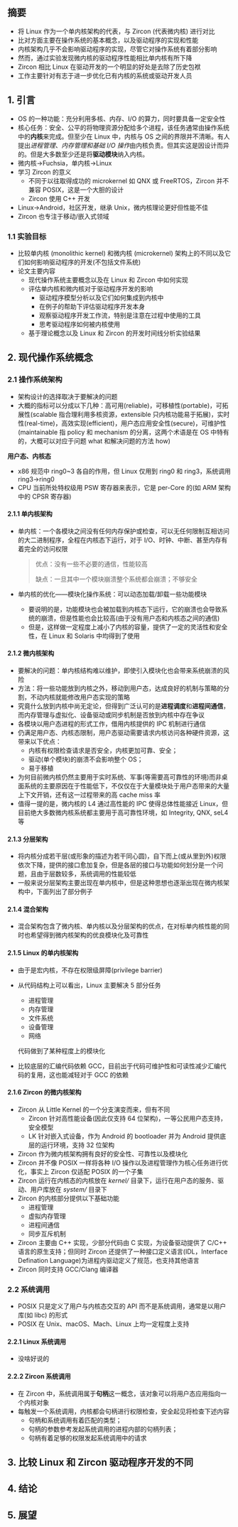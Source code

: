 ## 摘要

* 将 Linux 作为一个单内核架构的代表，与 Zircon (代表微内核) 进行对比
* 比对方面主要在操作系统的基本概念，以及驱动程序的实现和性能
* 内核架构几乎不会影响驱动程序的实现，尽管它对操作系统有着部分影响
* 然而，通过实验发现微内核的驱动程序性能相比单内核有所下降
* Zircon 相比 Linux 在驱动开发的一个明显的好处是去除了历史包袱
* 工作主要针对有志于进一步优化已有内核的系统或驱动开发人员

## 1. 引言

* OS 的一种功能：充分利用多核、内存、I/O 的算力，同时要具备一定安全性
* 核心任务：安全、公平的将物理资源分配给多个进程，该任务通常由操作系统中的**内核**来完成。但至少在 Linux 中，内核与 OS 之间的界限并不清晰。有人提出*进程管理、内存管理和基础 I/O 操作*由内核负责。但其实这是因设计而异的。但是大多数至少还是将**驱动模块**纳入内核。
* 微内核->Fuchsia，单内核->Linux
* 学习 Zircon 的意义
  * 不同于以往取得成功的 microkernel 如 QNX 或 FreeRTOS，Zircon 并不兼容 POSIX，这是一个大胆的设计
  * Zircon 使用 C++ 开发
* Linux->Android，社区开发，继承 Unix，微内核理论更好但性能不佳
* Zircon 也专注于移动/嵌入式领域

### 1.1 实验目标

* 比较单内核 (monolithic kernel) 和微内核 (microkernel) 架构上的不同以及它们如何影响驱动程序的开发(不包括文件系统)
* 论文主要内容
  * 现代操作系统主要概念以及在 Linux 和 Zircon 中如何实现
  * 评估单内核和微内核对于驱动程序开发的影响
    * 驱动程序模型分析以及它们如何集成到内核中
    * 在例子的帮助下评估驱动程序开发本身
    * 观察驱动程序开发工作流，特别是注意在过程中使用的工具
    * 思考驱动程序如何被内核使用
  * 基于理论概念以及 Linux 和 Zircon 的开发时间线分析实验结果

## 2. 现代操作系统概念

### 2.1 操作系统架构

* 架构设计的选择取决于要解决的问题
* 大概的指标可以分成以下几种：高可用(reliable)，可移植性(portable)，可拓展性(scalable 指合理利用多核资源，extensible 只内核功能易于拓展)，实时性(real-time)，高效实现(efficient)，用户态应用安全性(secure)，可维护性(maintainable 指 policy 和 mechanism 的分离，这两个术语是在 OS 中特有的，大概可以对应于问题 what 和解决问题的方法 how)

**用户态、内核态**

* x86 规范中 ring0~3 各自的作用，但 Linux 仅用到 ring0 和 ring3，系统调用 ring3->ring0
* CPU 当前所处特权级用 PSW 寄存器来表示，它是 per-Core 的(如 ARM 架构中的 CPSR 寄存器)

#### 2.1.1 单内核架构

* 单内核：一个各模块之间没有任何内存保护或检查，可以无任何限制互相访问的大二进制程序，全程在内核态下运行，对于 I/O、时钟、中断、甚至内存有着完全的访问权限

  > 优点：没有一些不必要的通信，性能较高
  >
  > 缺点：一旦其中一个模块崩溃整个系统都会崩溃；不够安全

* 单内核的优化——模块化操作系统：可以动态加载/卸载一些功能模块

  * 要说明的是，功能模块也会被加载到内核态下运行，它的崩溃也会导致系统的崩溃，但是性能也会比较高(由于没有用户态和内核态之间的通信)
  * 但是，这样做一定程度上减小了内核的容量，提供了一定的灵活性和安全性，在 Linux 和 Solaris 中均得到了使用

#### 2.1.2 微内核架构

* 要解决的问题：单内核结构难以维护，即使引入模块化也会带来系统崩溃的风险
* 方法：将一些功能放到内核之外，移动到用户态，达成良好的机制与策略的分割，不动内核就能修改用户态实现的策略
* 究竟什么放到内核中尚无定论，但得到广泛认可的是**进程调度**和**进程间通信**，而内存管理与虚拟化、设备驱动或同步机制是否放到内核中存在争议
* 各模块以用户态进程的形式工作，借用内核提供的 IPC 机制进行通信
* 仍满足用户态、内核态限制，用户态驱动需要请求内核访问各种硬件资源，这带来以下优点：
  * 内核有权限检查请求是否安全，内核更加可靠、安全；
  * 驱动(单个模块)的崩溃不会影响整个 OS；
  * 易于移植
* 为何目前微内核仍然主要用于实时系统、军事(等需要高可靠性的环境)而非桌面系统的主要原因在于性能低下，不仅仅在于大量模块处于用户态带来的大量上下文开销，还有这一过程带来的高 cache miss 率
* 值得一提的是，微内核的 L4 通过高性能的 IPC 使得总体性能接近 Linux，但目前绝大多数微内核系统都主要用于高可靠性环境，如 Integrity, QNX, seL4 等

#### 2.1.3 分层架构

* 将内核分成若干层(或形象的描述为若干同心圆)，自下而上(或从里到外)权限依次下降，提供的接口愈加复杂，但是各层的接口与功能如何划分是一个问题，且由于层数较多，系统调用的性能较低
* 一般来说分层架构主要出现在单内核中，但是这种思想也逐渐出现在微内核架构中，下面列出了部分例子

#### 2.1.4 混合架构

* 混合架构包含了微内核、单内核以及分层架构的优点，在对标单内核性能的同时也希望得到微内核架构的优良模块化及可靠性

#### 2.1.5 Linux 的单内核架构

* 由于是宏内核，不存在权限级屏障(privilege barrier)

* 从代码结构上可以看出，Linux 主要解决 5 部分任务

  * 进程管理
  * 内存管理
  * 文件系统
  * 设备管理
  * 网络

  代码做到了某种程度上的模块化
* 比较底层的汇编代码依赖 GCC，目前出于代码可维护性和可读性减少汇编代码的复用，这也能减轻对于 GCC 的依赖


#### 2.1.6 Zircon 的微内核架构

* Zircon 从 Little Kernel 的一个分支演变而来，但有不同
  * Zircon 针对高性能设备(因此仅支持 64 位架构)，一等公民用户态支持，安全模型
  * LK 针对嵌入式设备，作为 Android 的 bootloader 并为 Android 提供底层的运行环境，支持 32 位架构
* Zircon 作为微内核架构拥有良好的安全性、可靠性以及模块化
* Zircon 并不像 POSIX 一样将各种 I/O 操作以及进程管理作为核心任务进行优化，事实上 Zircon 仅适配 POSIX 的一个子集
* Zircon 运行在内核态的内核放在 *kernel/* 目录下，运行在用户态的服务、驱动、用户库放在 *system/* 目录下
* Zircon 的内核部分提供以下基础功能
  * 进程管理
  * 虚拟内存管理
  * 进程间通信
  * 同步互斥机制
* Zircon 主要由 C++ 实现，少部分代码由 C 实现，为设备驱动提供了 C/C++ 语言的原生支持；但同时 Zircon 还提供了一种接口定义语言(IDL，Interface Defination Language)为进程内驱动定义了规范，也支持其他语言
* Zircon 同时支持 GCC/Clang 编译器

### 2.2 系统调用

* POSIX 只是定义了用户与内核态交互的 API 而不是系统调用，通常是以用户库(如 libc) 的形式
* POSIX 在 Unix、macOS、Mach、Linux 上均一定程度上支持

#### 2.2.1 Linux 系统调用

* 没啥好说的

#### 2.2.2 Zircon 系统调用

* 在 Zircon 中，系统调用属于**句柄**这一概念，该对象可以将用户态应用指向一个内核对象
* 每触发一个系统调用，内核都会句柄进行权限检查，安全起见将检查下述内容
  * 句柄和系统调用有着匹配的类型；
  * 句柄的参数参考发起系统调用的进程内部的句柄列表；
  * 句柄有着足够的权限发起系统调用中的请求

## 3. 比较 Linux 和 Zircon 驱动程序开发的不同

## 4. 结论

## 5. 展望

